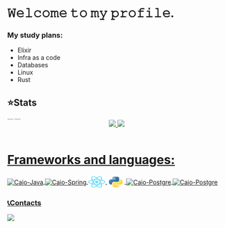 <h1 style="font-family:roboto; font-size:10"> 𝚆𝚎𝚕𝚌𝚘𝚖𝚎 𝚝𝚘 𝚖𝚢 𝚙𝚛𝚘𝚏𝚒𝚕𝚎.</l1></h1>

### My study plans:
 * Elixir
 * Infra as a code
 * Databases
 * Linux
 * Rust
 ## ⭐Stats

<h1 style="font-size:10%">
  <span>- 🔭 Programador Java ...</span>
  <span>- 🌱 Estudando: React ...</span>
</h1>


<div align="center">
  <a href="https://github.com/caioed77">
  <img height="180em" src="https://github-readme-stats.vercel.app/api?username=caioed77&show_icons=true&theme=outrun&count_private=true"/>
  <img height="180em" src="https://github-readme-stats.vercel.app/api/top-langs/?username=caioed77&layout=compact&langs_count=7&theme=dracula"/>
</div>

<div style="display: inline_block"><br>
  <h1>Frameworks and languages:</h1>
  <img align="center" alt="Caio-Java" height="30" width="40" src="https://icongr.am/devicon/java-original.svg?size=130&color=currentColor">
  <img align="center" alt="Caio-Spring" height="30" width="40" src="https://cdn.jsdelivr.net/gh/devicons/devicon/icons/spring/spring-original-wordmark.svg?size=140" />
  <img align="center" alt="Caio-React" height="30" width="40" src="https://raw.githubusercontent.com/devicons/devicon/master/icons/react/react-original.svg?size=140">
  <img align="center" alt="Caio-Python" height="30" width="40" src="https://raw.githubusercontent.com/devicons/devicon/master/icons/python/python-original.svg?size=140">
  <img align="center" alt="Caio-Postgre" height="30" width="40" src="https://cdn.jsdelivr.net/gh/devicons/devicon/icons/postgresql/postgresql-original.svg?size=140"/>
  <img align="center" alt="Caio-Postgre" height="30" width="40" src="https://cdn.jsdelivr.net/gh/devicons/devicon/icons/typescript/typescript-original.svg"/>

</div>

 ### 📞Contacts
<a href="https://www.linkedin.com/in/caio-eduardo-ba78601b3/" target="_blank"><img src="https://img.shields.io/badge/-LinkedIn-%230077B5?style=for-the-badge&logo=linkedin&logoColor=white" target="_blank"></a> 
